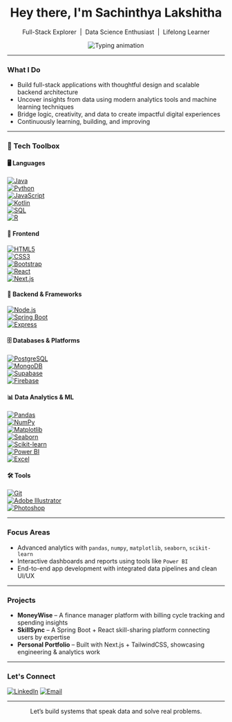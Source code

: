 <h1 align="center">Hey there, I'm Sachinthya Lakshitha</h1>
<p align="center">
  Full-Stack Explorer &nbsp;|&nbsp; Data Science Enthusiast &nbsp;|&nbsp; Lifelong Learner  
</p>

<p align="center">
  <img src="https://readme-typing-svg.demolab.com?font=Fira+Code&weight=600&size=22&duration=4000&pause=1000&color=36BCF7&center=true&vCenter=true&multiline=true&width=800&height=60&lines=From+Code+to+Clarity+Through+Data;Shaping+Digital+Experiences+with+Purpose;Building+Modern+Solutions+Backed+by+Insight" alt="Typing animation" />
</p>

---

### What I Do

- Build full-stack applications with thoughtful design and scalable backend architecture  
- Uncover insights from data using modern analytics tools and machine learning techniques  
- Bridge logic, creativity, and data to create impactful digital experiences  
- Continuously learning, building, and improving  

---

### 🧰 Tech Toolbox

#### 🖥️ Languages  
[![Java](https://cdn.jsdelivr.net/gh/marwin1991/profile-technology-icons/icons/java.svg)](https://www.java.com)  
[![Python](https://cdn.jsdelivr.net/gh/marwin1991/profile-technology-icons/icons/python.svg)](https://www.python.org)  
[![JavaScript](https://cdn.jsdelivr.net/gh/marwin1991/profile-technology-icons/icons/javascript.svg)](https://developer.mozilla.org/en-US/docs/Web/JavaScript)  
[![Kotlin](https://cdn.jsdelivr.net/gh/marwin1991/profile-technology-icons/icons/kotlin.svg)](https://kotlinlang.org)  
[![SQL](https://cdn.jsdelivr.net/gh/marwin1991/profile-technology-icons/icons/postgresql.svg)](https://www.postgresql.org)  
[![R](https://cdn.jsdelivr.net/gh/marwin1991/profile-technology-icons/icons/r.svg)](https://www.r-project.org)

#### 🎨 Frontend  
[![HTML5](https://cdn.jsdelivr.net/gh/marwin1991/profile-technology-icons/icons/html5.svg)](https://developer.mozilla.org/en-US/docs/Web/HTML)  
[![CSS3](https://cdn.jsdelivr.net/gh/marwin1991/profile-technology-icons/icons/css3.svg)](https://developer.mozilla.org/en-US/docs/Web/CSS)  
[![Bootstrap](https://cdn.jsdelivr.net/gh/marwin1991/profile-technology-icons/icons/bootstrap.svg)](https://getbootstrap.com)  
[![React](https://cdn.jsdelivr.net/gh/marwin1991/profile-technology-icons/icons/react.svg)](https://reactjs.org)  
[![Next.js](https://cdn.jsdelivr.net/gh/marwin1991/profile-technology-icons/icons/nextjs.svg)](https://nextjs.org)

#### 🔧 Backend & Frameworks  
[![Node.js](https://cdn.jsdelivr.net/gh/marwin1991/profile-technology-icons/icons/nodejs.svg)](https://nodejs.org)  
[![Spring Boot](https://cdn.jsdelivr.net/gh/marwin1991/profile-technology-icons/icons/spring.svg)](https://spring.io/projects/spring-boot)  
[![Express](https://cdn.jsdelivr.net/gh/marwin1991/profile-technology-icons/icons/express.svg)](https://expressjs.com)

#### 🗄️ Databases & Platforms  
[![PostgreSQL](https://cdn.jsdelivr.net/gh/marwin1991/profile-technology-icons/icons/postgresql.svg)](https://www.postgresql.org)  
[![MongoDB](https://cdn.jsdelivr.net/gh/marwin1991/profile-technology-icons/icons/mongodb.svg)](https://www.mongodb.com)  
[![Supabase](https://cdn.jsdelivr.net/gh/marwin1991/profile-technology-icons/icons/supabase.svg)](https://supabase.com)  
[![Firebase](https://cdn.jsdelivr.net/gh/marwin1991/profile-technology-icons/icons/firebase.svg)](https://firebase.google.com)

#### 📊 Data Analytics & ML  
[![Pandas](https://cdn.jsdelivr.net/gh/marwin1991/profile-technology-icons/icons/pandas.svg)](https://pandas.pydata.org)  
[![NumPy](https://cdn.jsdelivr.net/gh/marwin1991/profile-technology-icons/icons/numpy.svg)](https://numpy.org)  
[![Matplotlib](https://cdn.jsdelivr.net/gh/marwin1991/profile-technology-icons/icons/matplotlib.svg)](https://matplotlib.org)  
[![Seaborn](https://cdn.jsdelivr.net/gh/marwin1991/profile-technology-icons/icons/seaborn.svg)](https://seaborn.pydata.org)  
[![Scikit-learn](https://cdn.jsdelivr.net/gh/marwin1991/profile-technology-icons/icons/scikit-learn.svg)](https://scikit-learn.org)  
[![Power BI](https://cdn.jsdelivr.net/gh/marwin1991/profile-technology-icons/icons/powerbi.svg)](https://powerbi.microsoft.com)  
[![Excel](https://cdn.jsdelivr.net/gh/marwin1991/profile-technology-icons/icons/excel.svg)](https://www.microsoft.com/en-us/microsoft-365/excel)

#### 🛠️ Tools  
[![Git](https://cdn.jsdelivr.net/gh/marwin1991/profile-technology-icons/icons/git.svg)](https://git-scm.com)  
[![Adobe Illustrator](https://cdn.jsdelivr.net/gh/marwin1991/profile-technology-icons/icons/adobeillustrator.svg)](https://www.adobe.com/products/illustrator.html)  
[![Photoshop](https://cdn.jsdelivr.net/gh/marwin1991/profile-technology-icons/icons/adobephotoshop.svg)](https://www.adobe.com/products/photoshop.html)

---

### Focus Areas

- Advanced analytics with `pandas`, `numpy`, `matplotlib`, `seaborn`, `scikit-learn`  
- Interactive dashboards and reports using tools like `Power BI`  
- End-to-end app development with integrated data pipelines and clean UI/UX  

---

### Projects

- **MoneyWise** – A finance manager platform with billing cycle tracking and spending insights  
- **SkillSync** – A Spring Boot + React skill-sharing platform connecting users by expertise  
- **Personal Portfolio** – Built with Next.js + TailwindCSS, showcasing engineering & analytics work  

---

### Let's Connect

<p align="left">
  <a href="https://www.linkedin.com/in/sachinthya-lakshitha/"><img alt="LinkedIn" src="https://img.shields.io/badge/LinkedIn-0A66C2?style=for-the-badge&logo=linkedin&logoColor=white"></a>
  <a href="mailto:sachinthyaofficial@gmail.com"><img alt="Email" src="https://img.shields.io/badge/Email-D14836?style=for-the-badge&logo=gmail&logoColor=white"></a>
</p>

---

<p align="center">Let’s build systems that speak data and solve real problems.</p>
